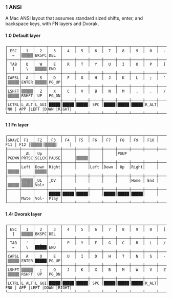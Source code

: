 ﻿### 1  ANSI
A Mac ANSI layout that assumes standard sized shifts, enter, and backspace keys, with FN layers and Dvorak.  

#### 1.0 Default layer
    ┌─────┬─────┬─────┬─────┬─────┬─────┬─────┬─────┬─────┬─────┬─────┬─────┬─────┬─────┬─────┬─────┐
    │ ESC │  1  │  2  │  3  │  4  │  5  │  6  │  7  │  8  │  9  │  0  │  -  │  =  │▒▒▒▒▒│BKSPC│DEL  │
    ├─────┼─────┼─────┼─────┼─────┼─────┼─────┼─────┼─────┼─────┼─────┼─────┼─────┼─────┼─────┼─────┤
    │ TAB │  Q  │  W  │  E  │  R  │  T  │  Y  │  U  │  I  │  O  │  P  │  [  │  ]  │  \  │▒▒▒▒▒│END  │
    ├─────┼─────┼─────┼─────┼─────┼─────┼─────┼─────┼─────┼─────┼─────┼─────┼─────┼─────┼─────┼─────┤
    │CAPSL│  A  │  S  │  D  │  F  │  G  │  H  │  J  │  K  │  L  │  ;  │  '  │▒▒▒▒▒│ENTER│▒▒▒▒▒│PG_UP│
    ├─────┼─────┼─────┼─────┼─────┼─────┼─────┼─────┼─────┼─────┼─────┼─────┼─────┼─────┼─────┼─────┤
    │LSHFT│▒▒▒▒▒│  Z  │  X  │  C  │  V  │  B  │  N  │  M  │  ,  │  .  │  /  │▒▒▒▒▒│RSHFT│ UP  │PG_DN│
    ├─────┼─────┼─────┼─────┼─────┼─────┼─────┼─────┼─────┼─────┼─────┼─────┼─────┼─────┼─────┼─────┤
    │LCTRL│L_ALT│L_GUI│█████│█████│█████│ SPC │█████│█████│█████│R_ALT│ FN0 │ APP │LEFT │DOWN │RIGHT│
    └─────┴─────┴─────┴─────┴─────┴─────┴─────┴─────┴─────┴─────┴─────┴─────┴─────┴─────┴─────┴─────┘
#### 1.1 Fn layer
    ┌─────┬─────┬─────┬─────┬─────┬─────┬─────┬─────┬─────┬─────┬─────┬─────┬─────┬─────┬─────┬─────┐
    │GRAVE│ F1  │ F2  │ F3  │ F4  │ F5  │ F6  │ F7  │ F8  │ F9  │ F10 │ F11 │ F12 │▒▒▒▒▒│▒▒▒▒▒│     │
    ├─────┼─────┼─────┼─────┼─────┼─────┼─────┼─────┼─────┼─────┼─────┼─────┼─────┼─────┼─────┼─────┤
    │     │ _AL │ Up  │     │     │     │     │     │PGUP │PGDWN│PRTSC│SCLCK│PAUSE│     │▒▒▒▒▒│     │
    ├─────┼─────┼─────┼─────┼─────┼─────┼─────┼─────┼─────┼─────┼─────┼─────┼─────┼─────┼─────┼─────┤
    │     │Left │Down │Right│     │     │Left │Down │ Up  │Right│     │     │▒▒▒▒▒│     │▒▒▒▒▒│     │
    ├─────┼─────┼─────┼─────┼─────┼─────┼─────┼─────┼─────┼─────┼─────┼─────┼─────┼─────┼─────┼─────┤
    │     │▒▒▒▒▒│_UL  │_DV  │     │     │     │     │     │Home │ End │     │▒▒▒▒▒│▒▒▒▒▒│Vol+ │     │
    ├─────┼─────┼─────┼─────┼─────┼─────┼─────┼─────┼─────┼─────┼─────┼─────┼─────┼─────┼─────┼─────┤
    │     │     │     │█████│█████│█████│     │█████│█████│█████│     │     │     │Mute │Vol- │Play │
    └─────┴─────┴─────┴─────┴─────┴─────┴─────┴─────┴─────┴─────┴─────┴─────┴─────┴─────┴─────┴─────┘
#### 1.4: Dvorak layer  
    ┌─────┬─────┬─────┬─────┬─────┬─────┬─────┬─────┬─────┬─────┬─────┬─────┬─────┬─────┬─────┬─────┐
    │ ESC │  1  │  2  │  3  │  4  │  5  │  6  │  7  │  8  │  9  │  0  │  [  │  ]  │▒▒▒▒▒│BKSPC│DEL  │
    ├─────┼─────┼─────┼─────┼─────┼─────┼─────┼─────┼─────┼─────┼─────┼─────┼─────┼─────┼─────┼─────┤
    │ TAB │  '  │  ,  │  .  │  P  │  Y  │  F  │  G  │  C  │  R  │  L  │  /  │  =  │  \  │█████│END  │
    ├─────┼─────┼─────┼─────┼─────┼─────┼─────┼─────┼─────┼─────┼─────┼─────┼─────┼─────┼─────┼─────┤
    │CAPSL│  A  │  O  │  E  │  U  │  I  │  D  │  H  │  T  │  N  │  S  │  -  │▒▒▒▒▒│ENTER│█████│PG_UP│
    ├─────┼─────┼─────┼─────┼─────┼─────┼─────┼─────┼─────┼─────┼─────┼─────┼─────┼─────┼─────┼─────┤
    │LSHFT│▒▒▒▒▒│  ;  │  Q  │  J  │  K  │  X  │  B  │  M  │  W  │  V  │  Z  │▒▒▒▒▒│RSHFT│ UP  │PG_DN│
    ├─────┼─────┼─────┼─────┼─────┼─────┼─────┼─────┼─────┼─────┼─────┼─────┼─────┼─────┼─────┼─────┤
    │LCTRL│L_ALT│L_GUI│█████│█████│█████│ SPC │█████│█████│█████│R_ALT│ FN0 │ APP │LEFT │DOWN │RIGHT│ └─────┴─────┴─────┴─────┴─────┴─────┴─────┴─────┴─────┴─────┴─────┴─────┴─────┴─────┴─────┴─────┘  

